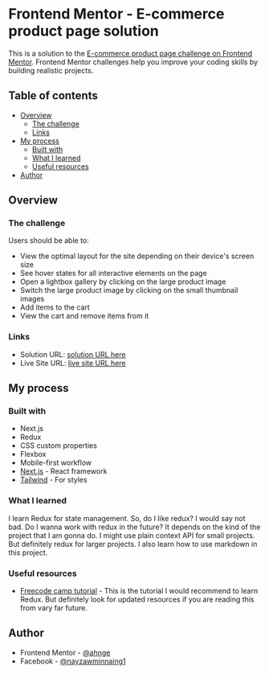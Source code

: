 # Frontend Mentor - E-commerce product page solution

This is a solution to the [E-commerce product page challenge on Frontend Mentor](https://www.frontendmentor.io/challenges/ecommerce-product-page-UPsZ9MJp6). Frontend Mentor challenges help you improve your coding skills by building realistic projects.

## Table of contents

- [Overview](#overview)
  - [The challenge](#the-challenge)
  - [Links](#links)
- [My process](#my-process)
  - [Built with](#built-with)
  - [What I learned](#what-i-learned)
  - [Useful resources](#useful-resources)
- [Author](#author)

## Overview

### The challenge

Users should be able to:

- View the optimal layout for the site depending on their device's screen size
- See hover states for all interactive elements on the page
- Open a lightbox gallery by clicking on the large product image
- Switch the large product image by clicking on the small thumbnail images
- Add items to the cart
- View the cart and remove items from it

### Links

- Solution URL: [solution URL here](https://www.frontendmentor.io/solutions/product-page-using-reduxtoolkit-and-nextjs-RShIDcHBb)
- Live Site URL: [live site URL here](https://ecommerce-product-page-virid.vercel.app/)

## My process

### Built with

- Next.js
- Redux
- CSS custom properties
- Flexbox
- Mobile-first workflow
- [Next.js](https://nextjs.org/) - React framework
- [Tailwind](https://tailwindcss.com/) - For styles

### What I learned

I learn Redux for state management. So, do I like redux? I would say not bad. Do I wanna work with redux in the future? It depends on the kind of the project that I am gonna do. I might use plain context API for small projects. But definitely redux for larger projects.
I also learn how to use markdown in this project.

### Useful resources

- [Freecode camp tutorial](https://youtu.be/zrs7u6bdbUw) - This is the tutorial I would recommend to learn Redux. But definitely look for updated resources if you are reading this from vary far future.

## Author

- Frontend Mentor - [@ahnge](https://www.frontendmentor.io/profile/ahnge)
- Facebook - [@nayzawminnaing1](https://www.facebook.com/nayzawminnaing1/)
